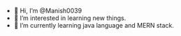 - 👋 Hi, I’m @Manish0039
- 👀 I’m interested in learning new things.
- 🌱 I’m currently learning java language and  MERN stack.
  


<!---
Manish0039/Manish0039 is a ✨ special ✨ repository because its `README.md` (this file) appears on your GitHub profile.
You can click the Preview link to take a look at your changes.
--->
